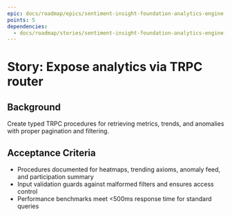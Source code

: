 ```yaml
---
epic: docs/roadmap/epics/sentiment-insight-foundation-analytics-engine.md
points: 5
dependencies:
  - docs/roadmap/stories/sentiment-insight-foundation-analytics-engine-03-aggregation-jobs.md
---
```

# Story: Expose analytics via TRPC router

## Background
Create typed TRPC procedures for retrieving metrics, trends, and anomalies with proper pagination and filtering.

## Acceptance Criteria
- Procedures documented for heatmaps, trending axioms, anomaly feed, and participation summary
- Input validation guards against malformed filters and ensures access control
- Performance benchmarks meet <500ms response time for standard queries
